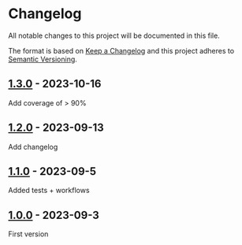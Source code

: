 # Changelog

All notable changes to this project will be documented in this file.

The format is based on [Keep a Changelog](http://keepachangelog.com/)
and this project adheres to [Semantic Versioning](http://semver.org/).

## [1.3.0] - 2023-10-16

Add coverage of > 90%

## [1.2.0] - 2023-09-13

Add changelog

## [1.1.0] - 2023-09-5

Added tests + workflows

## [1.0.0] - 2023-09-3

First version

[1.3.0]: https://github.com/RisingSquad/git-autocompletion/releases/tag/v.1.3.0
[1.2.0]: https://github.com/RisingSquad/git-autocompletion/releases/tag/v1.2.0
[1.1.0]: https://github.com/RisingSquad/git-autocompletion/releases/tag/1.1.0
[1.0.0]: https://github.com/RisingSquad/git-autocompletion/releases/tag/initial
